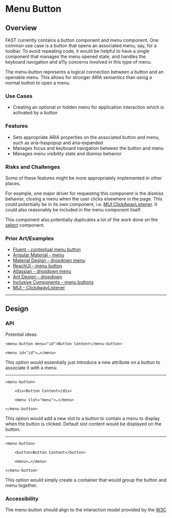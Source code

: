 # Menu Button

## Overview

FAST currently contains a button component and menu component.  One common use case is a button that opens an associated menu, say, for a toolbar.  To avoid repeating code, it would be helpful to have a single component that manages the menu opened state, and handles the keyboard navigation and a11y concerns involved in this type of menu.

The menu-button represents a logical connection between a button and an openable menu.  This allows for stronger ARIA semantics than using a normal button to open a menu.

### Use Cases
- Creating an optional or hidden menu for application interaction which is activated by a button
  
### Features
- Sets appropriate ARIA properties on the associated button and menu, such as aria-haspopup and aria-expanded
- Manages focus and keyboard navigation between the button and menu
- Manages menu visibility state and dismiss behavior

### Risks and Challenges

Some of these features might be more appropriately implemented in other places.

For example, one major driver for requesting this component is the dismiss behavior, closing a menu when the user clicks elsewhere in the page.  This could potentially be in its own component, i.e. [MUI ClickAwayListener](https://mui.com/api/click-away-listener/).  It could also reasonably be included in the menu component itself.

This component also potentially duplicates a lot of the work done on the [select](https://github.com/microsoft/fast/blob/master/packages/web-components/fast-foundation/src/select/select.spec.md) component.

### Prior Art/Examples

- [Fluent - contextual menu button](https://developer.microsoft.com/en-us/fluentui#/controls/web/button)
- [Angular Material - menu](https://material.angular.io/components/menu/overview)
- [Material Design - dropdown menu](https://material.io/components/menus#dropdown-menu)
- [ReachUI - menu button](https://reach.tech/menu-button/)
- [Atlassian - dropdown menu](https://atlaskit.atlassian.com/packages/core/dropdown-menu)
- [Ant Design - dropdown](https://ant.design/components/dropdown/)
- [Inclusive Components - menu buttons](https://inclusive-components.design/menus-menu-buttons/)
- [MUI - ClickAwayListener](https://mui.com/api/click-away-listener/)

---

## Design

### API

Potential ideas:

```
<menu-button menu="id">Button Content</menu-button>

<menu id="id">…</menu>
```

This option would essentially just introduce a new attribute on a button to associate it with a menu.
 
---
 
```
<menu-button>

    <div>Button Content</div>

    <menu slot="menu">…</menu>

</menu-button>
```
 
This option would add a new slot to a button to contain a menu to display when the button is clicked.  Default slot content would be displayed on the button.

---

```
<menu-button>

    <button>Button Content</button>

    <menu>…</menu>

</menu-button>
```

This option would simply create a container that would group the button and menu together.

### Accessibility

The menu-button should align to the interaction model provided by the [W3C](https://w3c.github.io/aria-practices/#menubutton)

<!--- Title: feat: add menu-button component to FAST 
 Comment: 

FAST currently contains a button component and menu component.  One common use case is a button that opens an associated menu, say, for a toolbar.  To avoid repeating code, it would be helpful to have a single component that manages the menu opened state, and handles the keyboard navigation and a11y concerns involved in this type of menu.

I've put together a sort of prospective and bare-bones spec for this component below.  Is something to fill this niche planned for FAST in the future?

--->

